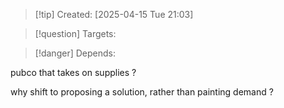 
>[!tip] Created: [2025-04-15 Tue 21:03]

>[!question] Targets: 

>[!danger] Depends: 

pubco that takes on supplies ?

why shift to proposing a solution, rather than painting demand ?
